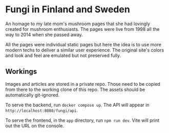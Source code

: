 # Fungi in Finland and Sweden

An homage to my late mom's mushroom pages that she had lovingly created for mushroom enthusiasts.
The pages were live from 1998 all the way to 2014 when she passed away.

All the pages were individual static pages but here the idea is to use more modern techs to deliver
a similar user experience. The original site's colors and look and feel are emulated but not preserved
fully.

## Workings

Images and articles are stored in a private repo. Those need to be copied from there to the working
clone of this repo. The assets should be automatically git-ignored.

To serve the backend, run `docker compose up`. The API will appear in `http://localhost:8080/fungi/api`.

To serve the frontend, in the `app` directory, run `npm run dev`. Vite will print out the URL on
the console.
